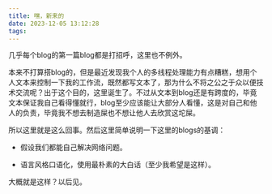 ```yaml
---
title: 嘿，新来的
date: 2023-12-05 13:12:28
tags:
---
```


几乎每个blog的第一篇blog都是打招呼，这里也不例外。

本来不打算搭blog的，但是最近发现我个人的多线程处理能力有点糟糕，想用个人文本来控制一下我的工作流，既然都写文本了，那为什么不将之公之于众以便技术交流呢？出于这个目的，这里诞生了。不过从文本到blog还是有跨度的，毕竟文本保证我自己看得懂就行，blog至少应该能让大部分人看懂，这是对自己和他人的负责，毕竟我不想去制造屎也不想让他人去欣赏这坨屎。

所以这里就是这么回事。然后这里简单说明一下这里的blogs的基调：

- 假设我们都能自己解决网络问题。

- 语言风格口语化，使用最朴素的大白话（至少我希望是这样）。

大概就是这样？以后见。
